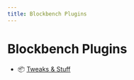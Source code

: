 ```yaml
---
title: Blockbench Plugins
---
```


# Blockbench Plugins

- :package: [Tweaks & Stuff](./tweaks_n_stuff/index.md)

